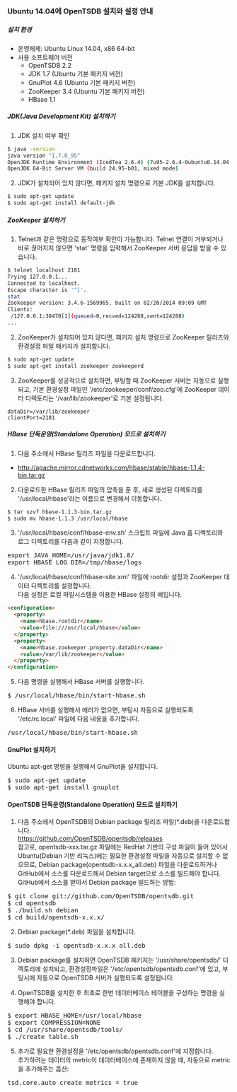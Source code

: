 ### Ubuntu 14.04에 OpenTSDB 설치와 설정 안내

##### 설치 환경
  * 운영체제: Ubuntu Linux 14.04, x86 64-bit
  * 사용 소프트웨어 버전
    - OpenTSDB 2.2
    - JDK 1.7 (Ubuntu 기본 패키지 버전)
    - GnuPlot 4.6 (Ubuntu 기본 패키지 버전)
    - ZooKeeper 3.4 (Ubuntu 기본 패키지 버전)
    - HBase 1.1

##### JDK(Java Development Kit) 설치하기
1. JDK 설치 여부 확인
```sh
$ java -version
java version "1.7.0_95"
OpenJDK Runtime Environment (IcedTea 2.6.4) (7u95-2.6.4-0ubuntu0.14.04.2)
OpenJDK 64-Bit Server VM (build 24.95-b01, mixed mode)
```

2. JDK가 설치되어 있지 않다면, 패키지 설치 명령으로 기본 JDK를 설치합니다.
```sh
$ sudo apt-get update
$ sudo apt-get install default-jdk
```

##### ZooKeeper 설치하기

1. Telnet과 같은 명령으로 동작여부 확인이 가능합니다. Telnet 연결이 거부되거나 바로 끊어지지 않으면 'stat' 명령을 입력해서 ZooKeeper 서버 응답을 받을 수 있습니다.
```sh
$ telnet localhost 2181
Trying 127.0.0.1...
Connected to localhost.
Escape character is '^]'.
stat
Zookeeper version: 3.4.6-1569965, built on 02/20/2014 09:09 GMT
Clients:
 /127.0.0.1:38470[1](queued=0,recved=124288,sent=124288)
...
```
2. ZooKeeper가 설치되어 있지 않다면, 패키지 설치 명령으로 ZooKeeper 릴리즈와 환경설정 파일 패키지가 설치합니다.
```sh
$ sudo apt-get update 
$ sudo apt-get install zookeeper zookeeperd 
```
3. ZooKeeper를 성공적으로 설치하면, 부팅할 때 ZooKeeper 서버는 자동으로 실행되고, 기본 환경설정 파일인 '/etc/zookeeper/conf/zoo.cfg'에 ZooKeeper 데이터 디렉토리는 '/var/lib/zookeeper'로 기본 설정됩니다. 
```
dataDir=/var/lib/zookeeper
clientPort=2181
```

##### HBase 단독운영(Standalone Operation) 모드로 설치하기

1. 다음 주소에서 HBase 릴리즈 파일을 다운로드합니다.
  - http://apache.mirror.cdnetworks.com/hbase/stable/hbase-1.1.4-bin.tar.gz
2. 다운로드한 HBase 릴리즈 파일의 압축을 푼 후, 새로 생성된 디렉토리를 '/usr/local/hbase'라는 이름으로 변경해서 이동합니다.
```sh
$ tar xzvf hbase-1.1.3-bin.tar.gz 
$ sudo mv hbase-1.1.3 /usr/local/hbase
```
3. '/usr/local/hbase/conf/hbase-env.sh' 스크립트 파일에 Java 홈 디렉토리와 로그 디렉토리를 다음과 같이 지정합니다.
<pre>
export JAVA_HOME=/usr/java/jdk1.8/
export HBASE_LOG_DIR=/tmp/hbase/logs 
</pre>
4. '/usr/local/hbase/conf/hbase-site.xml' 파일에 rootdir 설정과 ZooKeeper 데이터 디렉토리를 설정합니다.</br>
다음 설정은 로컬 파일시스템을 이용한 HBase 설정의 예입니다.
```html
<configuration> 
  <property> 
    <name>hbase.rootdir</name> 
    <value>file:///usr/local/hbase</value> 
  </property> 
  <property> 
    <name>hbase.zookeeper.property.dataDir</name> 
    <value>/var/lib/zookeeper</value> 
  </property> 
</configuration> 
```
5. 다음 명령을 실행해서 HBase 서버를 실행합니다.
<pre>
$ /usr/local/hbase/bin/start-hbase.sh
</pre>
6. HBase 서버를 실행해서 에러가 없으면, 부팅시 자동으로 실행되도록 '/etc/rc.local' 파일에 다음 내용을 추가합니다.
<pre>
/usr/local/hbase/bin/start-hbase.sh
</pre>

#### GnuPlot 설치하기

Ubuntu apt-get 명령을 실행해서 GnuPlot을 설치합니다.
<pre>
$ sudo apt-get update 
$ sudo apt-get install gnuplot 
</pre>

#### OpenTSDB 단독운영(Standalone Operation) 모드로 설치하기

1. 다음 주소에서 OpenTSDB의 Debian package 릴리즈 파일(*.deb)을 다운로드합니다.</br>
https://github.com/OpenTSDB/opentsdb/releases</br>
참고로, opentsdb-xxx.tar.gz 파일에는 RedHat 기반의 구성 파일이 들어 있어서 Ubuntu(Debian 기반 리눅스)에는 필요한 환경설정 파일을 자동으로 설치할 수 없으므로, Debian package(opentsdb-x.x.x_all.deb) 파일을 다운로드하거나 GitHub에서 소스를 다운로드해서 Debian target으로 소스를 빌드해야 합니다.</br>
GitHub에서 소스를 받아서 Debian package 빌드하는 방법:
<pre>
$ git clone git://github.com/OpenTSDB/opentsdb.git 
$ cd opentsdb 
$ ./build.sh debian 
$ cd build/opentsdb-x.x.x/
</pre>

2. Debian package(*.deb) 파일을 설치합니다.
<pre>
$ sudo dpkg -i opentsdb-x.x.x_all.deb
</pre>

3. Debian package를 설치하면 OpenTSDB 패키지는 '/usr/share/opentsdb/' 디렉토리에 설치되고, 환경설정파일은 '/etc/opentsdb/opentsdb.conf'에 있고, 부팅시에 자동으로 OpenTSDB 서버가 실행되도록 설정됩니다.

4. OpenTSDB를 설치한 후 최초로 한번 데이터베이스 테이블을 구성하는 명령을 실행해야 합니다.
<pre>
$ export HBASE_HOME=/usr/local/hbase 
$ export COMPRESSION=NONE 
$ cd /usr/share/opentsdb/tools/
$ ./create_table.sh
</pre>

5. 추가로 필요한 환경설정을 '/etc/opentsdb/opentsdb.conf'에 지정합니다.</br>
추가하려는 데이터의 metric이 데이터베이스에 존재하지 않을 때, 자동으로 metric을 추가해주는 옵션:
<pre>
tsd.core.auto_create_metrics = true
</pre>
